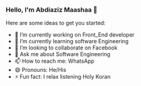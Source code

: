 ### Hello, I'm Abdiaziz Maashaa 👋

Here are some ideas to get you started:

- 🔭 I’m currently working on Front_End developer
- 🌱 I’m currently learning software Engineering
- 👯 I’m looking to collaborate on Facebook
- 💬 Ask me about Software Engineering
- 📫 How to reach me: WhatsApp
- 😄 Pronouns: He/His
- ⚡ Fun fact: I relax listening Holy Koran

